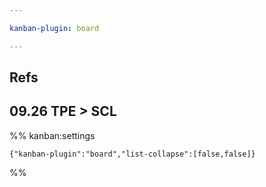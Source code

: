 ```yaml
---

kanban-plugin: board

---
```


## Refs



## 09.26 TPE > SCL





%% kanban:settings
```
{"kanban-plugin":"board","list-collapse":[false,false]}
```
%%